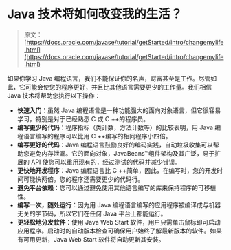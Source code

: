 # Java 技术将如何改变我的生活？

> 原文： [https://docs.oracle.com/javase/tutorial/getStarted/intro/changemylife.html](https://docs.oracle.com/javase/tutorial/getStarted/intro/changemylife.html)

如果你学习 Java 编程语言，我们不能保证你的名声，财富甚至是工作。尽管如此，它可能会使您的程序更好，并且比其他语言需要更少的工作量。我们相信 Java 技术将帮助您执行以下操作：

*   **快速入门**：虽然 Java 编程语言是一种功能强大的面向对象语言，但它很容易学习，特别是对于已经熟悉 C 或 C ++的程序员。
*   **编写更少的代码**：程序指标（类计数，方法计数等）的比较表明，用 Java 编程语言编写的程序可以比用 C ++编写的相同程序小四倍。
*   **编写更好的代码**：Java 编程语言鼓励良好的编码实践，自动垃圾收集可以帮助您避免内存泄漏。它的面向对象，JavaBeans™组件架构及其广泛，易于扩展的 API 使您可以重用现有的，经过测试的代码并减少错误。
*   **更快地开发程序**：Java 编程语言比 C ++简单，因此，在编写时，您的开发时间可能快两倍。您的程序还需要更少的代码行。
*   **避免平台依赖**：您可以通过避免使用其他语言编写的库来保持程序的可移植性。
*   **编写一次，随处运行**：因为用 Java 编程语言编写的应用程序被编译成与机器无关的字节码，所以它们在任何 Java 平台上都能运行。
*   **更轻松地分发软件**：使用 Java Web Start 软件，用户只需单击鼠标即可启动应用程序。启动时的自动版本检查可确保用户始终了解最新版本的软件。如果有可用更新，Java Web Start 软件将自动更新其安装。